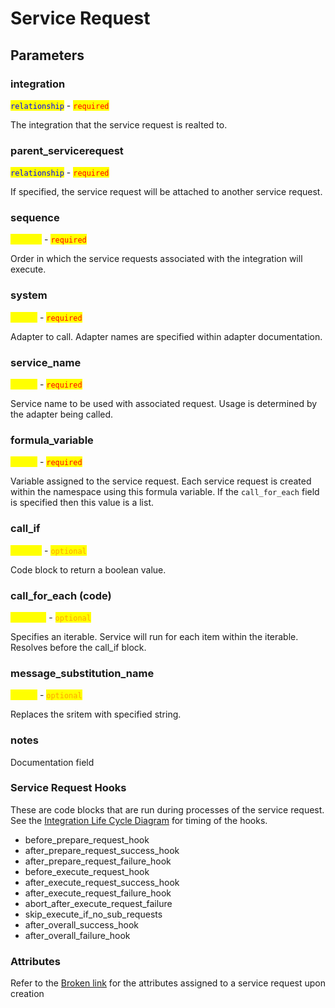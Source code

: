 # Service Request

## Parameters

### integration

<mark style="color:blue;">`relationship`</mark> - <mark style="color:red;">`required`</mark>

The integration that the service request is realted to.

### parent\_servicerequest

<mark style="color:blue;">`relationship`</mark> - <mark style="color:red;">`required`</mark>

If specified, the service request will be attached to another service request.

### sequence

<mark style="color:yellow;">`integer`</mark> - <mark style="color:red;">`required`</mark>

Order in which the service requests associated with the integration will execute.

### system

<mark style="color:yellow;">`string`</mark> - <mark style="color:red;">`required`</mark>

Adapter to call. Adapter names are specified within adapter documentation.

### service\_name

<mark style="color:yellow;">`string`</mark> - <mark style="color:red;">`required`</mark>

Service name to be used with associated request. Usage is determined by the adapter being called.

### formula\_variable

<mark style="color:yellow;">`string`</mark> - <mark style="color:red;">`required`</mark>

Variable assigned to the service request. Each service request is created within the namespace using this formula variable. If the `call_for_each` field is specified then this value is a list.

### call\_if

<mark style="color:yellow;">`boolean`</mark> - <mark style="color:orange;">`optional`</mark>

Code block to return a boolean value.

### call\_for\_each (code)

<mark style="color:yellow;">`iterable`</mark> - <mark style="color:orange;">`optional`</mark>

Specifies an iterable. Service will run for each item within the iterable. Resolves before the call\_if block.

### message\_substitution\_name

<mark style="color:yellow;">`string`</mark> - <mark style="color:orange;">`optional`</mark>

Replaces the sritem with specified string.

### notes

Documentation field

### Service Request Hooks

These are code blocks that are run during processes of the service request. See the [Integration Life Cycle Diagram](../../media/integration\_life\_cycle.svg) for timing of the hooks.

* before\_prepare\_request\_hook
* after\_prepare\_request\_success\_hook
* after\_prepare\_request\_failure\_hook
* before\_execute\_request\_hook
* after\_execute\_request\_success\_hook
* after\_execute\_request\_failure\_hook
* abort\_after\_execute\_request\_failure
* skip\_execute\_if\_no\_sub\_requests
* after\_overall\_success\_hook
* after\_overall\_failure\_hook

### Attributes

Refer to the [Broken link](broken-reference "mention") for the attributes assigned to a service request upon creation
